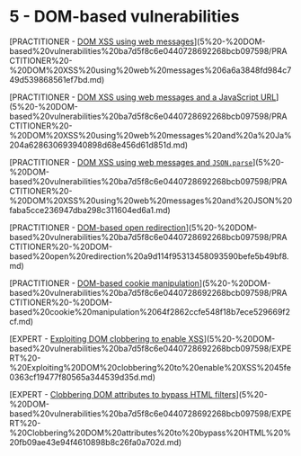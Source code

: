 # 5 - DOM-based vulnerabilities

[PRACTITIONER - [DOM XSS using web messages](https://portswigger.net/web-security/dom-based/controlling-the-web-message-source/lab-dom-xss-using-web-messages)](5%20-%20DOM-based%20vulnerabilities%20ba7d5f8c6e0440728692268bcb097598/PRACTITIONER%20-%20DOM%20XSS%20using%20web%20messages%206a6a3848fd984c749d539868561ef7bd.md)

[PRACTITIONER - [DOM XSS using web messages and a JavaScript URL](https://portswigger.net/web-security/dom-based/controlling-the-web-message-source/lab-dom-xss-using-web-messages-and-a-javascript-url)](5%20-%20DOM-based%20vulnerabilities%20ba7d5f8c6e0440728692268bcb097598/PRACTITIONER%20-%20DOM%20XSS%20using%20web%20messages%20and%20a%20Ja%204a628630693940898d68e456d61d851d.md)

[PRACTITIONER - [DOM XSS using web messages and `JSON.parse`](https://portswigger.net/web-security/dom-based/controlling-the-web-message-source/lab-dom-xss-using-web-messages-and-json-parse)](5%20-%20DOM-based%20vulnerabilities%20ba7d5f8c6e0440728692268bcb097598/PRACTITIONER%20-%20DOM%20XSS%20using%20web%20messages%20and%20JSON%20faba5cce236947dba298c311604ed6a1.md)

[PRACTITIONER - [DOM-based open redirection](https://portswigger.net/web-security/dom-based/open-redirection/lab-dom-open-redirection)](5%20-%20DOM-based%20vulnerabilities%20ba7d5f8c6e0440728692268bcb097598/PRACTITIONER%20-%20DOM-based%20open%20redirection%20a9d114f95313458093590befe5b49bf8.md)

[PRACTITIONER - [DOM-based cookie manipulation](https://portswigger.net/web-security/dom-based/cookie-manipulation/lab-dom-cookie-manipulation)](5%20-%20DOM-based%20vulnerabilities%20ba7d5f8c6e0440728692268bcb097598/PRACTITIONER%20-%20DOM-based%20cookie%20manipulation%2064f2862ccfe548f18b7ece529669f2cf.md)

[EXPERT - [Exploiting DOM clobbering to enable XSS](https://portswigger.net/web-security/dom-based/dom-clobbering/lab-dom-xss-exploiting-dom-clobbering)](5%20-%20DOM-based%20vulnerabilities%20ba7d5f8c6e0440728692268bcb097598/EXPERT%20-%20Exploiting%20DOM%20clobbering%20to%20enable%20XSS%2045fe0363cf19477f80565a344539d35d.md)

[EXPERT - [Clobbering DOM attributes to bypass HTML filters](https://portswigger.net/web-security/dom-based/dom-clobbering/lab-dom-clobbering-attributes-to-bypass-html-filters)](5%20-%20DOM-based%20vulnerabilities%20ba7d5f8c6e0440728692268bcb097598/EXPERT%20-%20Clobbering%20DOM%20attributes%20to%20bypass%20HTML%20%20fb09ae43e94f4610898b8c26fa0a702d.md)